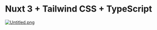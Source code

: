 # Nuxt 3 + Tailwind CSS + TypeScript
[![Untitled.png](https://i.postimg.cc/25330p7M/Untitled.png)](https://postimg.cc/nsbHLP5G)
